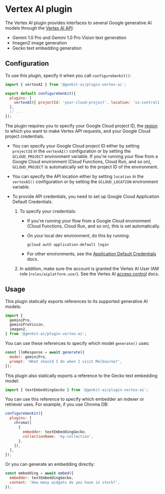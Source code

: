 # Vertex AI plugin

The Vertex AI plugin provides interfaces to several Google generative AI models
through the [Vertex AI API](https://cloud.google.com/vertex-ai/generative-ai/docs/):

- Gemini 1.0 Pro and Gemini 1.0 Pro Vision text generation
- Imagen2 image generation
- Gecko text embedding generation

## Configuration

To use this plugin, specify it when you call `configureGenkit()`:

```js
import { vertexAI } from '@genkit-ai/plugin-vertex-ai';

export default configureGenkit({
  plugins: [
    vertexAI({ projectId: 'your-cloud-project', location: 'us-central1' }),
  ],
  // ...
});
```

The plugin requires you to specify your Google Cloud project ID, the
[region](https://cloud.google.com/vertex-ai/generative-ai/docs/learn/locations)
to which you want to make Vertex API requests, and your Google Cloud project
credentials.

- You can specify your Google Cloud project ID either by setting `projectId` in
  the `vertexAI()` configuration or by setting the `GCLOUD_PROJECT` environment
  variable. If you're running your flow from a Google Cloud environment (Cloud
  Functions, Cloud Run, and so on), `GCLOUD_PROJECT` is automatically set to the
  project ID of the environment.

- You can specify the API location either by setting `location` in the
  `vertexAI()` configuration or by setting the `GCLOUD_LOCATION` environment
  variable.

- To provide API credentials, you need to set up Google Cloud Application
  Default Credentials.

  1.  To specify your credentials:

      - If you're running your flow from a Google Cloud environment (Cloud
        Functions, Cloud Run, and so on), this is set automatically.

      - On your local dev environment, do this by running:

        ```posix-terminal
        gcloud auth application-default login
        ```

      - For other environments, see the [Application Default Credentials](https://cloud.google.com/docs/authentication/provide-credentials-adc)
        docs.

  1.  In addition, make sure the account is granted the Vertex AI User IAM role
      (`roles/aiplatform.user`). See the Vertex AI [access control](https://cloud.google.com/vertex-ai/generative-ai/docs/access-control)
      docs.

## Usage

This plugin statically exports references to its supported generative AI models:

```js
import {
  geminiPro,
  geminiProVision,
  imagen2,
} from '@genkit-ai/plugin-vertex-ai';
```

You can use these references to specify which model `generate()` uses:

```js
const llmResponse = await generate({
  model: geminiPro,
  prompt: 'What should I do when I visit Melbourne?',
});
```

This plugin also statically exports a reference to the Gecko text embedding
model:

```js
import { textEmbeddingGecko } from '@genkit-ai/plugin-vertex-ai';
```

You can use this reference to specify which embedder an indexer or retriever
uses. For example, if you use Chroma DB:

```js
configureGenkit({
  plugins: [
    chroma([
      {
        embedder: textEmbeddingGecko,
        collectionName: 'my-collection',
      },
    ]),
  ],
});
```

Or you can generate an embedding directly:

```js
const embedding = await embed({
  embedder: textEmbeddingGecko,
  content: 'How many widgets do you have in stock?',
});
```
